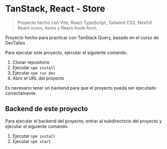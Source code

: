 # TanStack, React - Store

> Proyecto hecho con Vite, React TypeScript, Tailwind CSS, NextUI React-icons, Axios y React-hook-form.

Proyecto hecho para practicar con TanStack Query, basado en el curso de DevTalles

Para ejecutar este proyecto, ejecutar el siguiente comando.

1. Clonar repositorio
2. Ejecutar ``` npm install ```
3. Ejecutar ``` npm run dev ```
4. Abrir el URL del proyecto

Es necesario tener un backend para que el proyecto pueda ser ejecutado correctamente.

## Backend de este proyecto

Para ejecutar el backend del proyecto, entrar al subdirectorio del proyecto y ejecutar el siguiente comando.

1. Ejecutar ``` npm install ```
2. Ejecutar ``` npm start ```